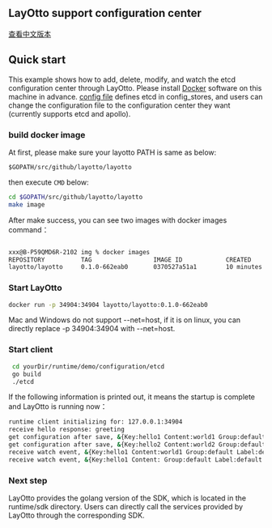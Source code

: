 <h2>LayOtto support configuration center</h2>

[查看中文版本](../../../zh/start/configuration/start.md)

## Quick start

This example shows how to add, delete, modify, and watch the etcd configuration center through LayOtto. Please install [Docker](https://www.docker.com/get-started) software on this machine in advance.
[config file](../../../../configs/runtime_config.json) defines etcd in config_stores, and users can change the configuration file to the configuration center they want (currently supports etcd and apollo).

### build docker image

At first, please make sure your layotto PATH is same as below:

```
$GOPATH/src/github/layotto/layotto
```

then execute `CMD` below:

```bash
cd $GOPATH/src/github/layotto/layotto  
make image
```

After make success, you can see two images with docker images command：

```bash

xxx@B-P59QMD6R-2102 img % docker images
REPOSITORY          TAG                 IMAGE ID            CREATED             SIZE
layotto/layotto     0.1.0-662eab0       0370527a51a1        10 minutes ago      431MB
```

### Start LayOtto

```bash
docker run -p 34904:34904 layotto/layotto:0.1.0-662eab0
```


Mac and Windows do not support --net=host, if it is on linux, you can directly replace -p 34904:34904 with --net=host.


### Start client

```bash
 cd yourDir/runtime/demo/configuration/etcd
 go build
 ./etcd
```

If the following information is printed out, it means the startup is complete and LayOtto is running now：

```bash
runtime client initializing for: 127.0.0.1:34904
receive hello response: greeting
get configuration after save, &{Key:hello1 Content:world1 Group:default Label:default Tags:map[] Metadata:map[]}
get configuration after save, &{Key:hello2 Content:world2 Group:default Label:default Tags:map[] Metadata:map[]}
receive watch event, &{Key:hello1 Content:world1 Group:default Label:default Tags:map[] Metadata:map[]}
receive watch event, &{Key:hello1 Content: Group:default Label:default Tags:map[] Metadata:map[]}
```

### Next step

LayOtto provides the golang version of the SDK, which is located in the runtime/sdk directory. Users can directly call the services provided by LayOtto through the corresponding SDK.

